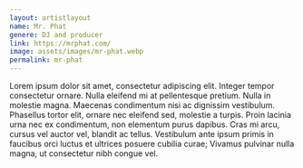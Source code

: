 ```yaml
---
layout: artistlayout
name: Mr. Phat
genere: DJ and producer
link: https://mrphat.com/
image: assets/images/mr-phat.webp
permalink: mr-phat
---
```

Lorem ipsum dolor sit amet, consectetur adipiscing elit. Integer tempor consectetur ornare. Nulla eleifend mi at pellentesque pretium. Nulla in molestie magna. Maecenas condimentum nisi ac dignissim vestibulum. Phasellus tortor elit, ornare nec eleifend sed, molestie a turpis. Proin lacinia urna nec ex condimentum, non elementum purus dapibus. Cras mi arcu, cursus vel auctor vel, blandit ac tellus. Vestibulum ante ipsum primis in faucibus orci luctus et ultrices posuere cubilia curae; Vivamus pulvinar nulla magna, ut consectetur nibh congue vel.